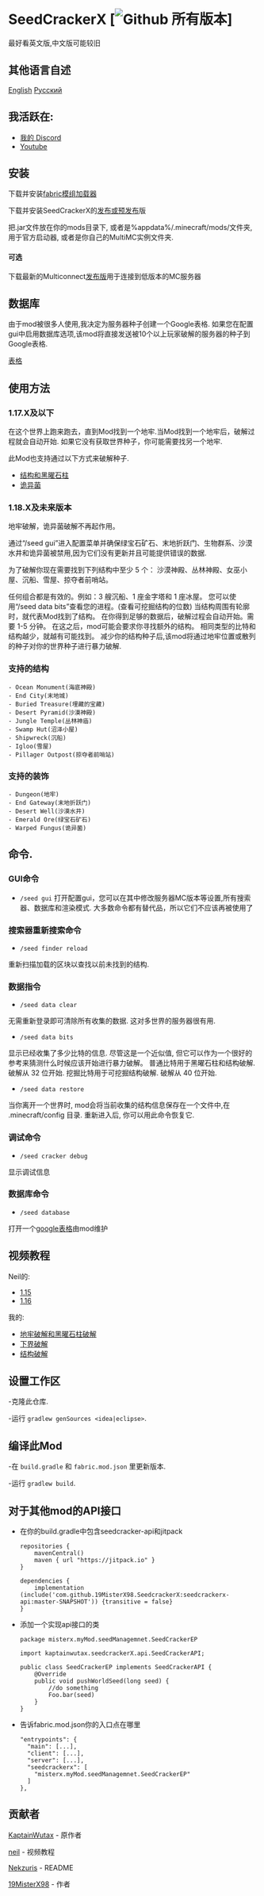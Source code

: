 # SeedCrackerX [![Github 所有版本](https://img.shields.io/github/downloads/19MisterX98/SeedCrackerX/total.svg)]
<!-- PS:请以后更新翻译的同学参照en_us.json改的地方并在同样的位置添加，让后人修改时更方便。-->
最好看英文版,中文版可能较旧

## 其他语言自述

[English](../README.md)
[Русский](READMEru.md)

## 我活跃在:

- [我的 Discord](https://discord.gg/JRmHzqQYfp)
- [Youtube](https://www.youtube.com/channel/UCby9ZxEjJCqmccQGF3GSYlA)

## 安装
下载并安装[fabric模组加载器](https://fabricmc.net/use/)
 
下载并安装SeedCrackerX的[发布或预发布](https://github.com/19MisterX98/SeedCrackerX/releases)版
  
把.jar文件放在你的mods目录下, 或者是%appdata%/.minecraft/mods/文件夹, 用于官方启动器, 或者是你自己的MultiMC实例文件夹.

#### 可选

下载最新的Multiconnect[发布版](https://github.com/Earthcomputer/multiconnect/releases)用于连接到低版本的MC服务器

## 数据库

由于mod被很多人使用,我决定为服务器种子创建一个Google表格.
如果您在配置gui中启用数据库选项,该mod将直接发送被10个以上玩家破解的服务器的种子到Google表格.

[表格](https://docs.google.com/spreadsheets/d/1tuQiE-0leW88em9OHbZnH-RFNhVqgoHhIt9WQbeqqWw/edit?usp=sharing)

## 使用方法
### 1.17.X及以下

在这个世界上跑来跑去，直到Mod找到一个地牢.当Mod找到一个地牢后，破解过程就会自动开始.
如果它没有获取世界种子，你可能需要找另一个地牢.

此Mod也支持通过以下方式来破解种子.
- [结构和黑曜石柱](https://youtu.be/aUuPSZVPH8E?t=462)
- [诡异菌](https://youtu.be/HKjwgofhKs4)

### 1.18.X及未来版本

地牢破解，诡异菌破解不再起作用。

通过“/seed gui”进入配置菜单并确保绿宝石矿石、末地折跃门、生物群系、沙漠水井和诡异菌被禁用,因为它们没有更新并且可能提供错误的数据.

为了破解你现在需要找到下列结构中至少 5 个：
沙漠神殿、丛林神殿、女巫小屋、沉船、雪屋、掠夺者前哨站。

任何组合都是有效的。例如：3 艘沉船、1 座金字塔和 1 座冰屋。
您可以使用“/seed data bits”查看您的进程。(查看可挖掘结构的位数)
当结构周围有轮廓时，就代表Mod找到了结构。
在你得到足够的数据后，破解过程会自动开始。需要 1-5 分钟。
在这之后，mod可能会要求你寻找额外的结构。
相同类型的比特和结构越少，就越有可能找到。
减少你的结构种子后,该mod将通过地牢位置或散列的种子对你的世界种子进行暴力破解.

  ### 支持的结构
    - Ocean Monument(海底神殿)
    - End City(末地城)
    - Buried Treasure(埋藏的宝藏)
    - Desert Pyramid(沙漠神殿)
    - Jungle Temple(丛林神庙)
    - Swamp Hut(沼泽小屋)
    - Shipwreck(沉船)
    - Igloo(雪屋)
    - Pillager Outpost(掠夺者前哨站)
    
  ### 支持的装饰
    - Dungeon(地牢)
    - End Gateway(末地折跃门)
    - Desert Well(沙漠水井)
    - Emerald Ore(绿宝石矿石)
    - Warped Fungus(诡异菌)

## 命令.

  ### GUI命令
  - `/seed gui`
  打开配置gui，您可以在其中修改服务器MC版本等设置,所有搜索器、数据库和渲染模式.
  大多数命令都有替代品，所以它们不应该再被使用了
  
  ### 搜索器重新搜索命令
  - `/seed finder reload`

  重新扫描加载的区块以查找以前未找到的结构.

  ### 数据指令
  - `/seed data clear`
  
  无需重新登录即可清除所有收集的数据. 这对多世界的服务器很有用.
  
  - `/seed data bits`
  
  显示已经收集了多少比特的信息. 尽管这是一个近似值, 但它可以作为一个很好的参考来猜测什么时候应该开始进行暴力破解。
  普通比特用于黑曜石柱和结构破解. 破解从 32 位开始.
  挖掘比特用于可挖掘结构破解. 破解从 40 位开始.
  
  - `/seed data restore`
  
  当你离开一个世界时, mod会将当前收集的结构信息保存在一个文件中,在 .minecraft/config 目录.
  重新进入后, 你可以用此命令恢复它.
  
  ### 调试命令
  - `/seed cracker debug`

  显示调试信息
  
  ### 数据库命令
  - `/seed database`
  
  打开一个[google表格](https://docs.google.com/spreadsheets/d/1tuQiE-0leW88em9OHbZnH-RFNhVqgoHhIt9WQbeqqWw/edit?usp=sharing)由mod维护

## 视频教程

Neil的:
- [1.15](https://youtu.be/1ChmLi9og8Q)
- [1.16](https://youtu.be/aUuPSZVPH8E)


我的:
- [地牢破解和黑曜石柱破解](https://youtu.be/8ytfZ2MXosY)
- [下界破解](https://youtu.be/HKjwgofhKs4)
- [结构破解](https://youtu.be/UXVrBaOR8H0)
## 设置工作区

-克隆此仓库.

-运行 `gradlew genSources <idea|eclipse>`.

## 编译此Mod

-在 `build.gradle` 和 `fabric.mod.json` 里更新版本.

-运行 `gradlew build`.

## 对于其他mod的API接口

- 在你的build.gradle中包含seedcracker-api和jitpack

      repositories {
          mavenCentral()
          maven { url "https://jitpack.io" }
      }
      
      dependencies {
          implementation (include('com.github.19MisterX98.SeedcrackerX:seedcrackerx-api:master-SNAPSHOT')) {transitive = false}
      }

- 添加一个实现api接口的类

      package misterx.myMod.seedManagemnet.SeedCrackerEP
      
      import kaptainwutax.seedcrackerX.api.SeedCrackerAPI;
    
      public class SeedCrackerEP implements SeedCrackerAPI {
          @Override
          public void pushWorldSeed(long seed) {
              //do something
              Foo.bar(seed)
          }
      }

- 告诉fabric.mod.json你的入口点在哪里

      "entrypoints": {
        "main": [...],
        "client": [...],
        "server": [...],
        "seedcrackerx": [
          "misterx.myMod.seedManagemnet.SeedCrackerEP"
        ]
      },

## 贡献者

[KaptainWutax](https://github.com/KaptainWutax) - 原作者

[neil](https://www.youtube.com/watch?v=aUuPSZVPH8E) - 视频教程

[Nekzuris](https://github.com/Nekzuris) - README

[19MisterX98](https://www.youtube.com/channel/UCby9ZxEjJCqmccQGF3GSYlA) - 作者
